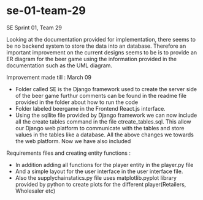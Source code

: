 # se-01-team-29
SE Sprint 01, Team 29

Looking at the documentation provided for implementation, there seems to be no backend system to store the data into an database. Therefore an important improvement on the current designs seems to be is to provide an ER diagram for the beer game using the information provided in the documentation such as the UML diagram. 

Improvement made till : March 09
  - Folder called SE is the Django framework used to create the server side of the beer game furthur comments can be found in the readme file provided in the folder about how to run the code
  - Folder labeled beergame in the Frontend React.js interface.
  - Using the sqllite file provided by Django framework we can now include all the create tables command in the file ctreate_tables.sql. This allow our Django web platform to communicate with the tables and store values in the tables like a database. 
All the above changes we towards the web platform. Now we have also included 

  Requirements files and creating entity functions :
  - In addition adding all functions for the player entity in the player.py file
  - And a simple layout for the user interface in the user interface file.
  - Also the supplychainstatics.py file uses matplotlib.pyplot library provided by python to create plots for the different player(Retailers, Wholesaler etc)
